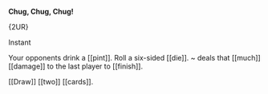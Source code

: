 
**Chug, Chug, Chug!**

{2UR}

Instant

Your opponents drink a [[pint]]. Roll a six-sided [[die]]. ~ deals that [[much]] [[damage]] to the last player to [[finish]].

[[Draw]] [[two]] [[cards]].


